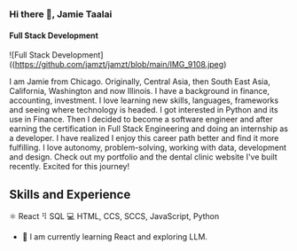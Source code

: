 ### Hi there 👋, Jamie Taalai
#### Full Stack Development
![Full Stack Development]((https://github.com/jamzt/jamzt/blob/main/IMG_9108.jpeg)



I am Jamie from Chicago. Originally, Central Asia, then South East Asia, California, Washington and now Illinois. I have a background in finance, accounting, investment. I love learning new skills, languages, frameworks and seeing where technology is headed. I got interested in Python and its use in Finance. Then I decided to become a software engineer and after earning the certification in Full Stack Engineering and doing an internship as a developer. I have realized I enjoy this career path better and find it more fulfilling. I love autonomy, problem-solving, working with data, development and design. Check out my portfolio and the dental clinic website I've built recently.  Excited for this journey!

## Skills and Experience
⚛ React
⠻ SQL
💻 HTML, CCS, SCCS, JavaScript, Python


- 🔭 I am currently learning React and exploring LLM.




